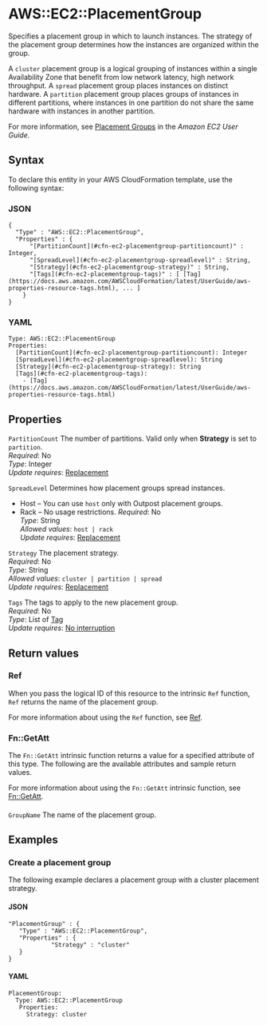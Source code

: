 # AWS::EC2::PlacementGroup<a name="aws-resource-ec2-placementgroup"></a>

Specifies a placement group in which to launch instances\. The strategy of the placement group determines how the instances are organized within the group\.

A `cluster` placement group is a logical grouping of instances within a single Availability Zone that benefit from low network latency, high network throughput\. A `spread` placement group places instances on distinct hardware\. A `partition` placement group places groups of instances in different partitions, where instances in one partition do not share the same hardware with instances in another partition\.

For more information, see [Placement Groups](https://docs.aws.amazon.com/AWSEC2/latest/UserGuide/placement-groups.html) in the _Amazon EC2 User Guide_\.

## Syntax<a name="aws-resource-ec2-placementgroup-syntax"></a>

To declare this entity in your AWS CloudFormation template, use the following syntax:

### JSON<a name="aws-resource-ec2-placementgroup-syntax.json"></a>

```
{
  "Type" : "AWS::EC2::PlacementGroup",
  "Properties" : {
      "[PartitionCount](#cfn-ec2-placementgroup-partitioncount)" : Integer,
      "[SpreadLevel](#cfn-ec2-placementgroup-spreadlevel)" : String,
      "[Strategy](#cfn-ec2-placementgroup-strategy)" : String,
      "[Tags](#cfn-ec2-placementgroup-tags)" : [ [Tag](https://docs.aws.amazon.com/AWSCloudFormation/latest/UserGuide/aws-properties-resource-tags.html), ... ]
    }
}
```

### YAML<a name="aws-resource-ec2-placementgroup-syntax.yaml"></a>

```
Type: AWS::EC2::PlacementGroup
Properties:
  [PartitionCount](#cfn-ec2-placementgroup-partitioncount): Integer
  [SpreadLevel](#cfn-ec2-placementgroup-spreadlevel): String
  [Strategy](#cfn-ec2-placementgroup-strategy): String
  [Tags](#cfn-ec2-placementgroup-tags):
    - [Tag](https://docs.aws.amazon.com/AWSCloudFormation/latest/UserGuide/aws-properties-resource-tags.html)
```

## Properties<a name="aws-resource-ec2-placementgroup-properties"></a>

`PartitionCount` <a name="cfn-ec2-placementgroup-partitioncount"></a>
The number of partitions\. Valid only when **Strategy** is set to `partition`\.  
_Required_: No  
_Type_: Integer  
_Update requires_: [Replacement](https://docs.aws.amazon.com/AWSCloudFormation/latest/UserGuide/using-cfn-updating-stacks-update-behaviors.html#update-replacement)

`SpreadLevel` <a name="cfn-ec2-placementgroup-spreadlevel"></a>
Determines how placement groups spread instances\.

- Host – You can use `host` only with Outpost placement groups\.
- Rack – No usage restrictions\.
  _Required_: No  
  _Type_: String  
  _Allowed values_: `host | rack`  
  _Update requires_: [Replacement](https://docs.aws.amazon.com/AWSCloudFormation/latest/UserGuide/using-cfn-updating-stacks-update-behaviors.html#update-replacement)

`Strategy` <a name="cfn-ec2-placementgroup-strategy"></a>
The placement strategy\.  
_Required_: No  
_Type_: String  
_Allowed values_: `cluster | partition | spread`  
_Update requires_: [Replacement](https://docs.aws.amazon.com/AWSCloudFormation/latest/UserGuide/using-cfn-updating-stacks-update-behaviors.html#update-replacement)

`Tags` <a name="cfn-ec2-placementgroup-tags"></a>
The tags to apply to the new placement group\.  
_Required_: No  
_Type_: List of [Tag](https://docs.aws.amazon.com/AWSCloudFormation/latest/UserGuide/aws-properties-resource-tags.html)  
_Update requires_: [No interruption](https://docs.aws.amazon.com/AWSCloudFormation/latest/UserGuide/using-cfn-updating-stacks-update-behaviors.html#update-no-interrupt)

## Return values<a name="aws-resource-ec2-placementgroup-return-values"></a>

### Ref<a name="aws-resource-ec2-placementgroup-return-values-ref"></a>

When you pass the logical ID of this resource to the intrinsic `Ref` function, `Ref` returns the name of the placement group\.

For more information about using the `Ref` function, see [Ref](https://docs.aws.amazon.com/AWSCloudFormation/latest/UserGuide/intrinsic-function-reference-ref.html)\.

### Fn::GetAtt<a name="aws-resource-ec2-placementgroup-return-values-fn--getatt"></a>

The `Fn::GetAtt` intrinsic function returns a value for a specified attribute of this type\. The following are the available attributes and sample return values\.

For more information about using the `Fn::GetAtt` intrinsic function, see [Fn::GetAtt](https://docs.aws.amazon.com/AWSCloudFormation/latest/UserGuide/intrinsic-function-reference-getatt.html)\.

#### <a name="aws-resource-ec2-placementgroup-return-values-fn--getatt-fn--getatt"></a>

`GroupName` <a name="GroupName-fn::getatt"></a>
The name of the placement group\.

## Examples<a name="aws-resource-ec2-placementgroup--examples"></a>

### Create a placement group<a name="aws-resource-ec2-placementgroup--examples--Create_a_placement_group"></a>

The following example declares a placement group with a cluster placement strategy\.

#### JSON<a name="aws-resource-ec2-placementgroup--examples--Create_a_placement_group--json"></a>

```
"PlacementGroup" : {
   "Type" : "AWS::EC2::PlacementGroup",
   "Properties" : {
            "Strategy" : "cluster"
   }
}
```

#### YAML<a name="aws-resource-ec2-placementgroup--examples--Create_a_placement_group--yaml"></a>

```
PlacementGroup:
  Type: AWS::EC2::PlacementGroup
   Properties:
     Strategy: cluster
```
